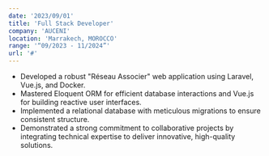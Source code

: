 ```yaml
---
date: '2023/09/01'
title: 'Full Stack Developer'
company: 'AUCENI'
location: 'Marrakech, MOROCCO'
range: '“09/2023 - 11/2024”'
url: '#'
---
```


- Developed a robust "Réseau Associer" web application using Laravel, Vue.js, and Docker.
- Mastered Eloquent ORM for efficient database interactions and Vue.js for building reactive user interfaces.
- Implemented a relational database with meticulous migrations to ensure consistent structure.
- Demonstrated a strong commitment to collaborative projects by integrating technical expertise to deliver innovative, high-quality solutions.